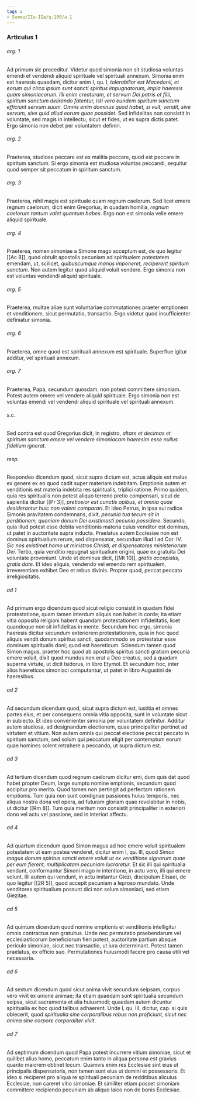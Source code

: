 ```yaml
---
tags : 
- Summa/IIa-IIæ/q.100/a.1
---
```


### Articulus 1

###### arg. 1
Ad primum sic proceditur. Videtur quod simonia non sit studiosa voluntas emendi et vendendi aliquid spirituale vel spirituali annexum. Simonia enim est haeresis quaedam, dicitur enim I, qu. I, *tolerabilior est Macedonii, et eorum qui circa ipsum sunt sancti spiritus impugnatorum, impia haeresis quam simoniacorum. Illi enim creaturam, et servum Dei patris et filii, spiritum sanctum delirando fatentur, isti vero eundem spiritum sanctum efficiunt servum suum. Omnis enim dominus quod habet, si vult, vendit, sive servum, sive quid aliud eorum quae possidet*. Sed infidelitas non consistit in voluntate, sed magis in intellectu, sicut et fides, ut ex supra dictis patet. Ergo simonia non debet per voluntatem definiri.

###### arg. 2
Praeterea, studiose peccare est ex malitia peccare, quod est peccare in spiritum sanctum. Si ergo simonia est studiosa voluntas peccandi, sequitur quod semper sit peccatum in spiritum sanctum.

###### arg. 3
Praeterea, nihil magis est spirituale quam regnum caelorum. Sed licet emere regnum caelorum, dicit enim Gregorius, in quadam homilia, *regnum caelorum tantum valet quantum habes*. Ergo non est simonia velle emere aliquid spirituale.

###### arg. 4
Praeterea, nomen simoniae a Simone mago acceptum est, de quo legitur [[Ac 8]], quod obtulit apostolis pecuniam ad spiritualem potestatem emendam, ut, scilicet, *quibuscumque manus imponeret, reciperent spiritum sanctum*. Non autem legitur quod aliquid voluit vendere. Ergo simonia non est voluntas vendendi aliquid spirituale.

###### arg. 5
Praeterea, multae aliae sunt voluntariae commutationes praeter emptionem et venditionem, sicut permutatio, transactio. Ergo videtur quod insufficienter definiatur simonia.

###### arg. 6
Praeterea, omne quod est spirituali annexum est spirituale. Superflue igitur additur, vel spirituali annexum.

###### arg. 7
Praeterea, Papa, secundum quosdam, non potest committere simoniam. Potest autem emere vel vendere aliquid spirituale. Ergo simonia non est voluntas emendi vel vendendi aliquid spirituale vel spirituali annexum.

###### s.c.
Sed contra est quod Gregorius dicit, in registro, *altare et decimas et spiritum sanctum emere vel vendere simoniacam haeresim esse nullus fidelium ignorat*.

###### resp.
Respondeo dicendum quod, sicut supra dictum est, actus aliquis est malus ex genere ex eo quod cadit super materiam indebitam. Emptionis autem et venditionis est materia indebita res spiritualis, triplici ratione. Primo quidem, quia res spiritualis non potest aliquo terreno pretio compensari, sicut de sapientia dicitur [[Pr 3]], *pretiosior est cunctis opibus, et omnia quae desiderantur huic non valent comparari*. Et ideo Petrus, in ipsa sui radice Simonis pravitatem condemnans, dixit, *pecunia tua tecum sit in perditionem, quoniam donum Dei existimasti pecunia possidere*. Secundo, quia illud potest esse debita venditionis materia cuius venditor est dominus, ut patet in auctoritate supra inducta. Praelatus autem Ecclesiae non est dominus spiritualium rerum, sed dispensator, secundum illud I ad Cor. IV. *Sic nos existimet homo ut ministros Christi, et dispensatores ministeriorum Dei*. Tertio, quia venditio repugnat spiritualium origini, quae ex gratuita Dei voluntate proveniunt. Unde et dominus dicit, [[Mt 10]], *gratis accepistis, gratis date*. Et ideo aliquis, vendendo vel emendo rem spiritualem, irreverentiam exhibet Deo et rebus divinis. Propter quod, peccat peccato irreligiositatis.

###### ad 1
Ad primum ergo dicendum quod sicut religio consistit in quadam fidei protestatione, quam tamen interdum aliquis non habet in corde; ita etiam vitia opposita religioni habent quandam protestationem infidelitatis, licet quandoque non sit infidelitas in mente. Secundum hoc ergo, simonia haeresis dicitur secundum exteriorem protestationem, quia in hoc quod aliquis vendit donum spiritus sancti, quodammodo se protestatur esse dominum spiritualis doni; quod est haereticum. Sciendum tamen quod Simon magus, praeter hoc quod ab apostolis spiritus sancti gratiam pecunia emere voluit, dixit quod mundus non erat a Deo creatus, sed a quadam superna virtute, ut dicit Isidorus, in libro Etymol. Et secundum hoc, inter alios haereticos simoniaci computantur, ut patet in libro Augustini de haeresibus.

###### ad 2
Ad secundum dicendum quod, sicut supra dictum est, iustitia et omnes partes eius, et per consequens omnia vitia opposita, sunt in voluntate sicut in subiecto. Et ideo convenienter simonia per voluntatem definitur. Additur autem studiosa, ad designandum electionem, quae principaliter pertinet ad virtutem et vitium. Non autem omnis qui peccat electione peccat peccato in spiritum sanctum, sed solum qui peccatum eligit per contemptum eorum quae homines solent retrahere a peccando, ut supra dictum est.

###### ad 3
Ad tertium dicendum quod regnum caelorum dicitur emi, dum quis dat quod habet propter Deum, large sumpto nomine emptionis, secundum quod accipitur pro merito. Quod tamen non pertingit ad perfectam rationem emptionis. Tum quia non sunt condignae passiones huius temporis, nec aliqua nostra dona vel opera, ad futuram gloriam quae revelabitur in nobis, ut dicitur [[Rm 8]]. Tum quia meritum non consistit principaliter in exteriori dono vel actu vel passione, sed in interiori affectu.

###### ad 4
Ad quartum dicendum quod Simon magus ad hoc emere voluit spiritualem potestatem ut eam postea venderet, dicitur enim I, qu. III, quod *Simon magus donum spiritus sancti emere voluit ut ex venditione signorum quae per eum fierent, multiplicatam pecuniam lucraretur*. Et sic illi qui spiritualia vendunt, conformantur Simoni mago in intentione, in actu vero, illi qui emere volunt. Illi autem qui vendunt, in actu imitantur Giezi, discipulum Elisaei, de quo legitur [[2R 5]], quod accepit pecuniam a leproso mundato. Unde venditores spiritualium possunt dici non solum simoniaci, sed etiam Giezitae.

###### ad 5
Ad quintum dicendum quod nomine emptionis et venditionis intelligitur omnis contractus non gratuitus. Unde nec permutatio praebendarum vel ecclesiasticorum beneficiorum fieri potest, auctoritate partium absque periculo simoniae, sicut nec transactio, ut iura determinant. Potest tamen praelatus, ex officio suo. Permutationes huiusmodi facere pro causa utili vel necessaria.

###### ad 6
Ad sextum dicendum quod sicut anima vivit secundum seipsam, corpus vero vivit ex unione animae; ita etiam quaedam sunt spiritualia secundum seipsa, sicut sacramenta et alia huiusmodi; quaedam autem dicuntur spiritualia ex hoc quod talibus adhaerent. Unde I, qu. III, dicitur, cap. si quis obiecerit, quod *spiritualia sine corporalibus rebus non proficiunt, sicut nec anima sine corpore corporaliter vivit*.

###### ad 7
Ad septimum dicendum quod Papa potest incurrere vitium simoniae, sicut et quilibet alius homo, peccatum enim tanto in aliqua persona est gravius quanto maiorem obtinet locum. Quamvis enim res Ecclesiae sint eius ut principalis dispensatoris, non tamen sunt eius ut domini et possessoris. Et ideo si reciperet pro aliqua re spirituali pecuniam de redditibus alicuius Ecclesiae, non careret vitio simoniae. Et similiter etiam posset simoniam committere recipiendo pecuniam ab aliquo laico non de bonis Ecclesiae.

